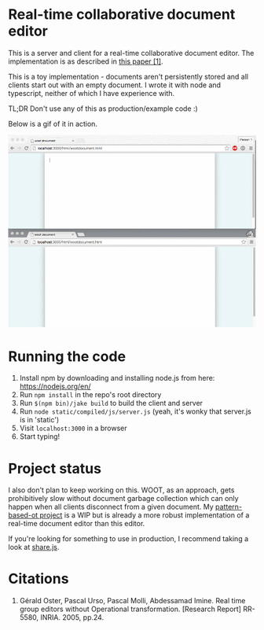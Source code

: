 # Real-time collaborative document editor

This is a server and client for a real-time collaborative
document editor. The implementation is as described in [this
paper [1]](https://hal.inria.fr/inria-00071240/).

This is a toy implementation - documents aren't persistently
stored and all clients start out with an empty document. I
wrote it with node and typescript, neither of which I have
experience with.

TL;DR Don't use any of this as production/example code :)

Below is a gif of it in action.

![Gif of two documents](https://github.com/ryankaplan/collaborative-editing/blob/master/static/images/demo.gif?raw=true)

# Running the code

1. Install npm by downloading and installing node.js from here: https://nodejs.org/en/
2. Run `npm install` in the repo's root directory
3. Run `$(npm bin)/jake build` to build the client and server
2. Run `node static/compiled/js/server.js` (yeah, it's wonky that server.js is in 'static')
3. Visit `localhost:3000` in a browser
4. Start typing!

# Project status

I also don't plan to keep working on this. WOOT, as an approach,
gets prohibitively slow without document garbage collection which
can only happen when all clients disconnect from a given document.
My [pattern-based-ot project](https://github.com/ryankaplan/pattern-based-ot)
is a WIP but is already a more robust implementation of a real-time
document editor than this editor.

If you're looking for something to use in production, I recommend
taking a look at [share.js](https://github.com/share/sharejs).

# Citations

1. Gérald Oster, Pascal Urso, Pascal Molli, Abdessamad Imine. Real time group editors without Operational transformation. [Research Report] RR-5580, INRIA. 2005, pp.24. <inria-00071240>
